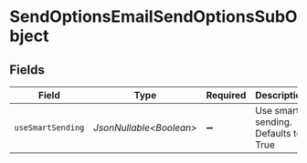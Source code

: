 # SendOptionsEmailSendOptionsSubObject


## Fields

| Field                               | Type                                | Required                            | Description                         |
| ----------------------------------- | ----------------------------------- | ----------------------------------- | ----------------------------------- |
| `useSmartSending`                   | *JsonNullable\<Boolean>*            | :heavy_minus_sign:                  | Use smart sending. Defaults to True |